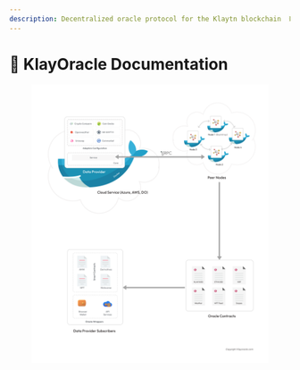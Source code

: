 ```yaml
---
description: Decentralized oracle protocol for the Klaytn blockchain  ⛓️
---
```


# 📔 KlayOracle Documentation

<figure><img src=".gitbook/assets/Architechture KlayOracle V1.png" alt=""><figcaption></figcaption></figure>
